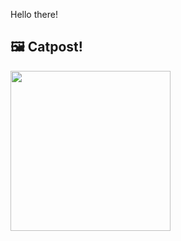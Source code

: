 Hello there!



## 🖼️ Catpost!

<sub>
    <img src="https://cdn2.thecatapi.com/images/efp.jpg" height="256">
</sub>

